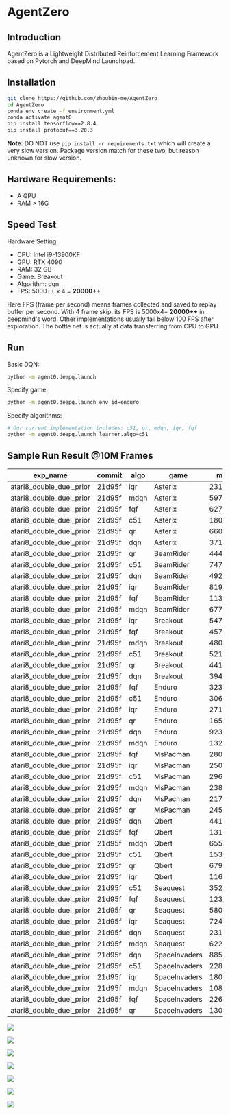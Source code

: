 # AgentZero

## Introduction

AgentZero is a Lightweight Distributed Reinforcement Learning Framework based on Pytorch and DeepMind Launchpad.


## Installation
```bash
git clone https://github.com/zhoubin-me/AgentZero
cd AgentZero
conda env create -f environment.yml
conda activate agent0
pip install tensorflow==2.8.4
pip install protobuf==3.20.3
```
**Note**: DO NOT use ```pip install -r requirements.txt``` which will create a very slow version. Package version match for these two, but reason unknown for slow version.


## Hardware Requirements:
- A GPU
- RAM > 16G


## Speed Test
Hardware Setting:
 - CPU: Intel i9-13900KF
 - GPU: RTX 4090
 - RAM: 32 GB
 - Game: Breakout
 - Algorithm: dqn
 - FPS: 5000++ x 4 = **20000++**

Here FPS (frame per second) means frames collected and saved to replay buffer per second. With 4 frame skip, its FPS is 5000x4= **20000++** in deepmind's word. 
Other implementations usually fall below 100 FPS after exploration. The bottle net is actually at data transferring from CPU to GPU.

## Run
Basic DQN:
```bash
python -m agent0.deepq.launch
```

Specify game:
```bash
python -m agent0.deepq.launch env_id=enduro
```

Specify algorithms:
```bash
# Our current implementation includes: c51, qr, mdqn, iqr, fqf
python -m agent0.deepq.launch learner.algo=c51
```
<!-- 
Run like in rainbow:
```bash
# exp_name will specify checkpoint directory under $HOME/ray_results
python -m agent0.deepq.run --double_q --dueling --noisy --priortize --n_step 3 --game atari47 --algo c51 --exp_name atari_rainbow
``` -->

## Sample Run Result @10M Frames
| exp_name                 | commit | algo | game          | mean     | std      | max   | min  | size | frames   |
|--------------------------|--------|------|---------------|----------|----------|-------|------|------|----------|
| atari8_double_duel_prior | 21d95f | iqr  | Asterix       | 23125.00 | 10256.55 | 35700 | 8100 | 12   | 10000320 |
| atari8_double_duel_prior | 21d95f | mdqn | Asterix       | 5975.00  | 1882.87  | 8700  | 2200 | 12   | 9600000  |
| atari8_double_duel_prior | 21d95f | fqf  | Asterix       | 62750.00 | 21467.16 | 84500 | 9100 | 12   | 9440000  |
| atari8_double_duel_prior | 21d95f | c51  | Asterix       | 18092.31 | 10650.93 | 36100 | 5100 | 13   | 9600000  |
| atari8_double_duel_prior | 21d95f | qr   | Asterix       | 6608.33  | 1491.34  | 8300  | 3300 | 12   | 9600000  |
| atari8_double_duel_prior | 21d95f | dqn  | Asterix       | 3716.67  | 1331.72  | 6500  | 2050 | 12   | 9440000  |
| atari8_double_duel_prior | 21d95f | qr   | BeamRider     | 4443.00  | 1306.49  | 6354  | 2440 | 12   | 2720000  |
| atari8_double_duel_prior | 21d95f | c51  | BeamRider     | 7474.67  | 3226.43  | 13536 | 3308 | 12   | 7840000  |
| atari8_double_duel_prior | 21d95f | dqn  | BeamRider     | 4925.83  | 1626.64  | 7272  | 2552 | 12   | 9600000  |
| atari8_double_duel_prior | 21d95f | iqr  | BeamRider     | 8193.00  | 2610.15  | 12494 | 3420 | 12   | 9440000  |
| atari8_double_duel_prior | 21d95f | fqf  | BeamRider     | 11323.33 | 3096.31  | 16714 | 3420 | 12   | 9760000  |
| atari8_double_duel_prior | 21d95f | mdqn | BeamRider     | 6777.67  | 1523.32  | 10254 | 4540 | 12   | 8800000  |
| atari8_double_duel_prior | 21d95f | iqr  | Breakout      | 547.92   | 188.06   | 846   | 364  | 12   | 5440000  |
| atari8_double_duel_prior | 21d95f | fqf  | Breakout      | 457.42   | 221.71   | 821   | 101  | 12   | 6880000  |
| atari8_double_duel_prior | 21d95f | mdqn | Breakout      | 480.50   | 187.86   | 798   | 289  | 12   | 8800000  |
| atari8_double_duel_prior | 21d95f | c51  | Breakout      | 521.42   | 178.23   | 848   | 392  | 12   | 9280000  |
| atari8_double_duel_prior | 21d95f | qr   | Breakout      | 441.00   | 118.13   | 823   | 346  | 12   | 8320000  |
| atari8_double_duel_prior | 21d95f | dqn  | Breakout      | 394.42   | 125.28   | 784   | 279  | 12   | 7040000  |
| atari8_double_duel_prior | 21d95f | fqf  | Enduro        | 3238.67  | 1262.06  | 4682  | 1097 | 12   | 7040000  |
| atari8_double_duel_prior | 21d95f | c51  | Enduro        | 3066.83  | 1302.05  | 5256  | 1697 | 12   | 8800000  |
| atari8_double_duel_prior | 21d95f | iqr  | Enduro        | 2710.75  | 975.33   | 4999  | 1948 | 12   | 9280000  |
| atari8_double_duel_prior | 21d95f | qr   | Enduro        | 1653.17  | 383.46   | 2155  | 1061 | 12   | 7520000  |
| atari8_double_duel_prior | 21d95f | dqn  | Enduro        | 923.42   | 245.54   | 1342  | 434  | 12   | 4160000  |
| atari8_double_duel_prior | 21d95f | mdqn | Enduro        | 1322.08  | 237.94   | 1856  | 1061 | 12   | 9600000  |
| atari8_double_duel_prior | 21d95f | fqf  | MsPacman      | 2809.17  | 865.35   | 4990  | 1580 | 12   | 6240000  |
| atari8_double_duel_prior | 21d95f | iqr  | MsPacman      | 2505.83  | 576.46   | 3520  | 1800 | 12   | 7200000  |
| atari8_double_duel_prior | 21d95f | c51  | MsPacman      | 2960.00  | 1208.13  | 5730  | 1660 | 12   | 6560000  |
| atari8_double_duel_prior | 21d95f | mdqn | MsPacman      | 2383.85  | 595.13   | 3430  | 1290 | 13   | 5760000  |
| atari8_double_duel_prior | 21d95f | dqn  | MsPacman      | 2178.33  | 969.13   | 4030  | 1030 | 12   | 4640000  |
| atari8_double_duel_prior | 21d95f | qr   | MsPacman      | 2458.33  | 483.16   | 3910  | 2030 | 12   | 9600000  |
| atari8_double_duel_prior | 21d95f | dqn  | Qbert         | 4414.58  | 890.13   | 7325  | 3925 | 12   | 9600000  |
| atari8_double_duel_prior | 21d95f | fqf  | Qbert         | 13110.42 | 2713.48  | 15775 | 7800 | 12   | 9760000  |
| atari8_double_duel_prior | 21d95f | mdqn | Qbert         | 6556.25  | 2236.21  | 11700 | 3850 | 12   | 9920000  |
| atari8_double_duel_prior | 21d95f | c51  | Qbert         | 15320.83 | 3567.43  | 19050 | 4250 | 12   | 9920000  |
| atari8_double_duel_prior | 21d95f | qr   | Qbert         | 6793.75  | 2245.37  | 11975 | 4025 | 12   | 9120000  |
| atari8_double_duel_prior | 21d95f | iqr  | Qbert         | 11662.50 | 3233.86  | 15425 | 4450 | 12   | 10000320 |
| atari8_double_duel_prior | 21d95f | c51  | Seaquest      | 3528.33  | 1069.28  | 4540  | 1540 | 12   | 10000320 |
| atari8_double_duel_prior | 21d95f | fqf  | Seaquest      | 12346.67 | 5986.69  | 22620 | 4780 | 12   | 6880000  |
| atari8_double_duel_prior | 21d95f | qr   | Seaquest      | 5800.83  | 1336.58  | 8320  | 3600 | 12   | 9600000  |
| atari8_double_duel_prior | 21d95f | iqr  | Seaquest      | 7248.33  | 608.25   | 8280  | 6460 | 12   | 10000320 |
| atari8_double_duel_prior | 21d95f | dqn  | Seaquest      | 2310.00  | 506.46   | 3200  | 1400 | 12   | 6720000  |
| atari8_double_duel_prior | 21d95f | mdqn | Seaquest      | 6223.33  | 1369.84  | 8500  | 4340 | 12   | 9440000  |
| atari8_double_duel_prior | 21d95f | dqn  | SpaceInvaders | 885.00   | 383.62   | 1695  | 490  | 12   | 6400000  |
| atari8_double_duel_prior | 21d95f | c51  | SpaceInvaders | 2285.83  | 774.62   | 3365  | 575  | 12   | 10000320 |
| atari8_double_duel_prior | 21d95f | iqr  | SpaceInvaders | 1809.23  | 642.42   | 3080  | 775  | 13   | 9440000  |
| atari8_double_duel_prior | 21d95f | mdqn | SpaceInvaders | 1087.08  | 348.79   | 1715  | 570  | 12   | 9760000  |
| atari8_double_duel_prior | 21d95f | fqf  | SpaceInvaders | 2265.00  | 894.04   | 4275  | 1205 | 12   | 8160000  |
| atari8_double_duel_prior | 21d95f | qr   | SpaceInvaders | 1301.25  | 654.69   | 2805  | 525  | 12   | 9280000  |


![](imgs/Asterix.png)

![](imgs/BeamRider.png)

![](imgs/Breakout.png)

![](imgs/Enduro.png)

![](imgs/Qbert.png)

![](imgs/Seaquest.png)

![](imgs/SpaceInvaders.png)




